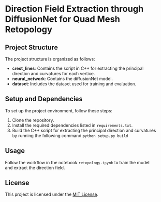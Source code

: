 # Direction Field Extraction through DiffusionNet for Quad Mesh Retopology

## Project Structure
The project structure is organized as follows:

- **crest_lines**: Contains the script in C++ for extracting the principal direction and curvatures for each vertice.
- **neural_network**: Contains the diffusionNet model.
- **dataset**: Includes the dataset used for training and evaluation.

## Setup and Dependencies
To set up the project environment, follow these steps:
1. Clone the repository.
2. Install the required dependencies listed in `requirements.txt`.
3. Build the C++ script for extracting the principal direction and curvatures by running the following command
  ```python setup.py build```

## Usage
Follow the workflow in the notebook `retopology.ipynb` to train the model and extract the direction field.

## License
This project is licensed under the [MIT License](LICENSE).